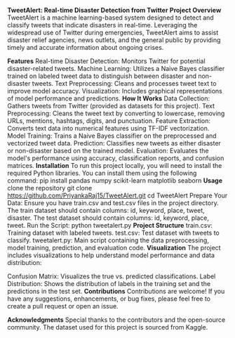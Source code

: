 **TweetAlert: Real-time Disaster Detection from Twitter**
**Project Overview**
TweetAlert is a machine learning-based system designed to detect and classify tweets that indicate disasters in real-time. Leveraging the widespread use of Twitter during emergencies, TweetAlert aims to assist disaster relief agencies, news outlets, and the general public by providing timely and accurate information about ongoing crises.

**Features**
Real-time Disaster Detection: Monitors Twitter for potential disaster-related tweets.
Machine Learning: Utilizes a Naive Bayes classifier trained on labeled tweet data to distinguish between disaster and non-disaster tweets.
Text Preprocessing: Cleans and processes tweet text to improve model accuracy.
Visualization: Includes graphical representations of model performance and predictions.
**How It Works**
Data Collection: Gathers tweets from Twitter (provided as datasets for this project).
Text Preprocessing: Cleans the tweet text by converting to lowercase, removing URLs, mentions, hashtags, digits, and punctuation.
Feature Extraction: Converts text data into numerical features using TF-IDF vectorization.
Model Training: Trains a Naive Bayes classifier on the preprocessed and vectorized tweet data.
Prediction: Classifies new tweets as either disaster or non-disaster based on the trained model.
Evaluation: Evaluates the model's performance using accuracy, classification reports, and confusion matrices.
**Installation**
To run this project locally, you will need to install the required Python libraries. You can install them using the following command:
pip install pandas numpy scikit-learn matplotlib seaborn
**Usage**
clone the repository
git clone https://github.com/PriyankaRaj15/TweetAlert.git
cd TweetAlert
Prepare Your Data:
Ensure you have train.csv and test.csv files in the project directory. The train dataset should contain columns: id, keyword, place, tweet, disaster. The test dataset should contain columns: id, keyword, place, tweet.
Run the Script:
python tweetalert.py
**Project Structure**
train.csv: Training dataset with labeled tweets.
test.csv: Test dataset with tweets to classify.
tweetalert.py: Main script containing the data preprocessing, model training, prediction, and evaluation code.
**Visualization**
The project includes visualizations to help understand model performance and data distribution:

Confusion Matrix: Visualizes the true vs. predicted classifications.
Label Distribution: Shows the distribution of labels in the training set and the predictions in the test set.
**Contributions**
Contributions are welcome! If you have any suggestions, enhancements, or bug fixes, please feel free to create a pull request or open an issue.

**Acknowledgments**
Special thanks to the contributors and the open-source community.
The dataset used for this project is sourced from Kaggle.

